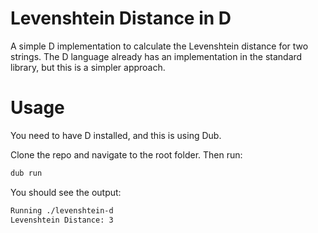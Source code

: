# Levenshtein Distance in D
A simple D implementation to calculate the Levenshtein distance for two strings. The D language already has an implementation in the standard library, but this is a simpler approach.

# Usage
You need to have D installed, and this is using Dub.

Clone the repo and navigate to the root folder. Then run:
```bash
dub run
```

You should see the output:

```bash
Running ./levenshtein-d
Levenshtein Distance: 3
```
